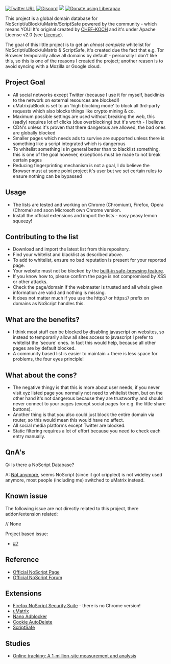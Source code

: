 [![Twitter URL](https://img.shields.io/twitter/url/https/twitter.com/fold_left.svg?style=social&label=Follow%20%40CHEF-KOCH)](https://twitter.com/CKsTechNews)
[![Discord](https://img.shields.io/discord/418256415874875402.svg?colorA=7289da&colorB=99aab5&label=Discord&logo=discord&maxAge=60)](https://discord.me/CHEF-KOCH)
<img src="http://img.shields.io/liberapay/receives/CHEF-KOCH.svg?logo=liberapay">
<noscript><a href="https://liberapay.com/CHEF-KOCH/donate"><img alt="Donate using Liberapay" src="https://liberapay.com/assets/widgets/donate.svg"></a></noscript>

This project is a global domain database for NoScript/uBlock/uMatrix/ScriptSafe powered by the community - which means YOU! It's original created by [CHEF-KOCH](https://github.com/CHEF-KOCH) and it's under Apache License v2.0 (see [License](https://github.com/CHEF-KOCH/NoScript-Whitelist/blob/master/LICENSE)). 


The goal of this little project is to get an _almost complete_ whitelist for NoScript/uBlock/uMatrix & ScriptSafe, it's created due the fact that e.g. Tor Browser temporarily allow all domains by default - personally I don't like this, so this is one of the reasons I created the project; another reason is to avoid syncing with a Mozilla or Google cloud.


Project Goal
---------------

* All social networks except Twitter (because I use it for myself, backlinks to the network on external resources are blocked!)
* uMatrix/uBlock is set to an 'high blocking mode' to block all 3rd-party requests which also blocks things like crypto mining & co.
* Maximum possible settings are used without breaking the web, this (sadly) requires lot of clicks (due overblocking) but it's worth - I believe
* CDN's unless it's proven that there dangerous are allowed, the bad ones are globally blocked
* Smaller pages which needs ads to survive are supported unless there is something like a script integrated which is dangerous 
* To whitelist something is in general better than to blacklist something, this is one of the goal however, exceptions must be made to not break certain pages
* Reducing fingerprinting mechanism is not a goal, I do believe the Browser must at some point project it's user but we set certain rules to ensure nothing can be bypassed


Usage
---------------

* The lists are tested and working on Chrome (Chromium), Firefox, Opera (Chrome) and soon Microsoft own Chrome version.
* Install the official extensions and import the lists - easy peasy lemon squeezy!


Contributing to the list
---------------

* Download and import the latest list from this repository.
* Find your whitelist and blacklist as described above.
* To add to whitelist, ensure no bad reputation is present for your reported page.
* Your website must not be blocked by the [built-in safe-browsing feature](https://www.google.com/safebrowsing/static/faq.html).
* If you know how to, please confirm the page is not compromised by XSS or other attacks.
* Check the page/domain if the webmaster is trusted and all whois given information are valid and nothing is missing.
* It does not matter much if you use the http:// or https:// prefix on domains as NoScript handles this.


What are the benefits?
---------------

* I think most stuff can be blocked by disabling javascript on websites, so instead to temporarily allow all sites access to javascript I prefer to whitelist the 'secure' ones. In fact this would help, because all other pages are by default blocked.
* A community based list is easier to maintain + there is less space for problems, the four eyes principle! 


What about the cons?
---------------

* The negative thingy is that this is more about user needs, if you never visit xyz listed page you normally not need to whitelist them, but on the other hand it's not dangerous because they are trustworthy and should never connect to your pages (except social pages for e.g. the little share buttons).
* Another thing is that you also could just block the entire domain via router, so this would mean this would have no affect. 
* All social media platforms except Twitter are blocked.
* Static filtering requires a lot of effort because you need to check each entry manually.


QnA's
---------------

Q: Is there a NoScript Database?


A: [Not anymore](https://github.com/CHEF-KOCH/Blocker-database/issues/16), seems NoScript (since it got crippled) is not wideley used anymore, most people (including me) switched to uMatrix instead.


Known issue
---------------

The following issue are not directly related to this project, there addon/extension related:

// None 


Project based issue:

* [#7](https://github.com/CHEF-KOCH/NoScript-Whitelist/issues/7)



Reference
-----------------

* [Official NoScript Page](https://noscript.net/)
* [Official NoScript Forum](https://forums.informaction.com/viewforum.php?f=3)


Extensions
-----------------

* [Firefox NoScript Security Suite](https://addons.mozilla.org/en-US/firefox/addon/noscript/) - there is no Chrome version!
* [uMatrix](https://github.com/gorhill/uMatrix)
* [Nano Adblocker](https://github.com/NanoAdblocker/NanoCore#nano-adblocker-core)
* [Cookie AutoDelete](https://github.com/Cookie-AutoDelete/Cookie-AutoDelete)
* [ScriptSafe](https://github.com/andryou/scriptsafe)


Studies
-----------------

* [Online tracking: A 1-million-site measurement and analysis](https://webtransparency.cs.princeton.edu/webcensus/)
